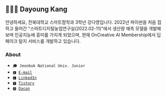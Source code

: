 ## 👩🏻‍💻 Dayoung Kang
안녕하세요, 전북대학교 스마트팜학과 3학년 강다영입니다. 2022년 파이썬을 처음 접하고 들어간 "스마트디지털농업연구실(2022.02-11)"에서 생산량 예측 모델을 개발해보며 인공지능에 흥미를 가지게 되었으며, 현재 OnCreative AI Membership에서 딥페이크 탐지 서비스를 개발하고 있습니다.

### About
- <code>🎓 Jeonbuk National Univ. Junior</code>
- <code>🅴 [E-mail](mailto:kallzero1008@jbnu.ac.kr)</code>
- <code>🅻 [LinkedIn](https://www.linkedin.com/in/riverallzero/)</code>
- <code>🆃 [Tistory](https://riverallzero.tistory.com/)</code>
- <code>🅳 [Dacon](https://dacon.io/myprofile/452547/home)</code> 
